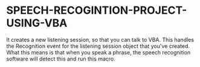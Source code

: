 # SPEECH-RECOGINTION-PROJECT-USING-VBA

It creates a new listening session, so that you can talk to VBA. This handles the Recognition event for the listening session object that you've created. What this means
is that when you speak a phrase, the speech recognition software will detect this and run this macro.
